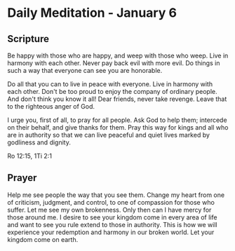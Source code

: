 # Daily Meditation - January 6

## Scripture

Be happy with those who are happy, and weep with those who weep. Live in harmony with each other. Never pay back evil
with more evil. Do things in such a way that everyone can see you are honorable.

Do all that you can to live in peace with everyone. Live in harmony with each other. Don't be too proud to enjoy the
company of ordinary people. And don't think you know it all!
Dear friends, never take revenge. Leave that to the righteous anger of God.

I urge you, first of all, to pray for all people. Ask God to help them; intercede on their behalf, and give thanks for
them. Pray this way for kings and all who are in authority so that we can live peaceful and quiet lives marked by
godliness and dignity.

Ro 12:15, 1Ti 2:1


## Prayer

Help me see people the way that you see them. Change my heart from one of criticism, judgment, and control, to one of
compassion for those who suffer. Let me see my own brokenness. Only then can I have mercy for those around me. I desire
to see your kingdom come in every area of life and want to see you rule extend to those in authority. This is how we
will experience your redemption and harmony in our broken world. Let your kingdom come on earth.

